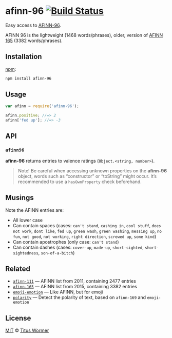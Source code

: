 # afinn-96 [![Build Status][travis-badge]][travis]

Easy access to [AFINN-96][afinn96].

AFINN 96 is the lightweight (1468 words/phrases), older, version of
[AFINN 165][afinn165] (3382 words/phrases).

## Installation

[npm][]:

```bash
npm install afinn-96
```

## Usage

```js
var afinn = require('afinn-96');

afinn.positive; //=> 2
afinn['fed up']; //=> -3
```

## API

### `afinn96`

**afinn-96** returns entries to valence ratings (`Object.<string, number>`).

> Note!  Be careful when accessing unknown properties on the
> **afinn-96** object, words such as “constructor” or “toString”
> might occur.  It’s recommended to use a `hasOwnProperty` check
> beforehand.

## Musings

Note the AFINN entries are:

*   All lower case
*   Can contain spaces (cases: `can't stand`, `cashing in`,
    `cool stuff`, `does not work`, `dont like`, `fed up`, `green wash`,
    `green washing`, `messing up`, `no fun`, `not good`, `not working`,
    `right direction`, `screwed up`, `some kind`)
*   Can contain apostrophes (only case: `can't stand`)
*   Can contain dashes (cases: `cover-up`, `made-up`, `short-sighted`,
    `short-sightedness`, `son-of-a-bitch`)

## Related

*   [`afinn-111`](https://github.com/wooorm/afinn-111)
    — AFINN list from 2011, containing 2477 entries
*   [`afinn-165`](https://github.com/wooorm/afinn-165)
    — AFINN list from 2015, containing 3382 entries
*   [`emoji-emotion`](https://github.com/wooorm/emoji-emotion)
    — Like AFINN, but for emoji
*   [`polarity`](https://github.com/wooorm/polarity)
    — Detect the polarity of text, based on `afinn-169` and `emoji-emotion`

## License

[MIT][license] © [Titus Wormer][author]

<!-- Definitions -->

[travis-badge]: https://img.shields.io/travis/words/afinn-96.svg

[travis]: https://travis-ci.org/words/afinn-96

[npm]: https://docs.npmjs.com/cli/install

[license]: LICENSE

[author]: http://wooorm.com

[afinn96]: http://www2.imm.dtu.dk/pubdb/views/publication_details.php?id=6010

[afinn165]: https://github.com/words/afinn-165
